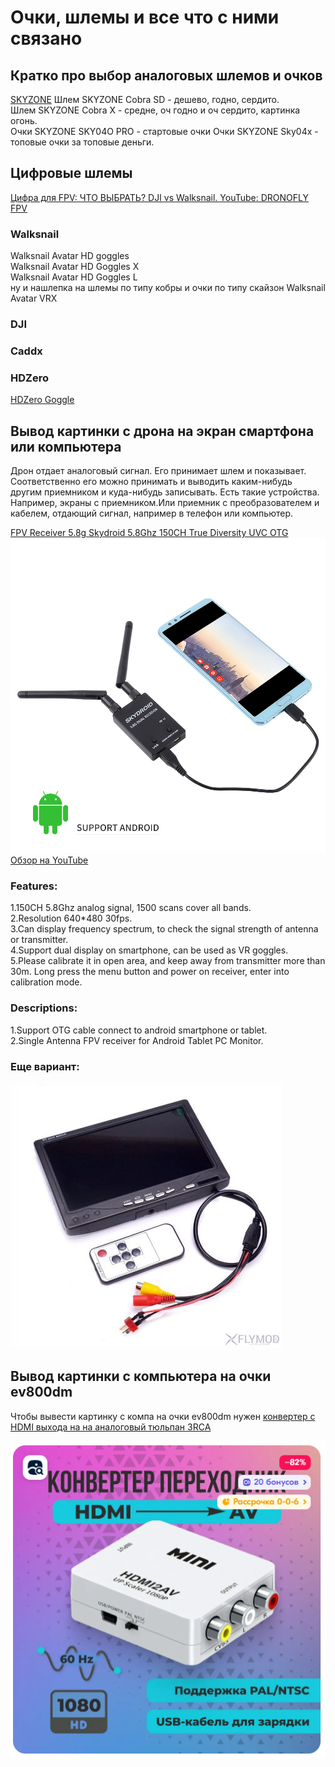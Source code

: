 # Очки, шлемы и все что с ними связано

## Кратко про выбор аналоговых шлемов и очков
[SKYZONE](https://www.skyzonefpv.com/collections/goggles)
Шлем SKYZONE Cobra SD - дешево, годно, сердито.  
Шлем SKYZONE Cobra X - средне, оч годно и оч сердито, картинка огонь.  
Очки SKYZONE SKY04O PRO - стартовые очки
Очки SKYZONE Sky04x - топовые очки за топовые деньги.  

## Цифровые шлемы

[Цифра для FPV: ЧТО ВЫБРАТЬ? DJI vs Walksnail. YouTube: DRONOFLY FPV](https://www.youtube.com/watch?v=Oeufcub_bmo)

### Walksnail 
Walksnail Avatar HD goggles  
Walksnail Avatar HD Goggles X  
Walksnail Avatar HD Goggles L  
ну и нашлепка на шлемы по типу кобры и очки по типу скайзон Walksnail Avatar VRX

### DJI

### Caddx

### HDZero
[HDZero Goggle](https://www.hd-zero.com/product-page/hdzero-goggle)

## Вывод картинки с дрона на экран смартфона или компьютера
Дрон отдает аналоговый сигнал. Его принимает шлем и показывает.  
Соответственно его можно принимать и выводить каким-нибудь другим приемником и куда-нибудь записывать. 
Есть такие устройства. Например, экраны с приемником.Или приемник с преобразователем и кабелем, отдающий сигнал, например в телефон или компьютер.

[FPV Receiver 5.8g Skydroid 5.8Ghz 150CH True Diversity UVC OTG](https://vi.aliexpress.com/item/1005005930052108.html)   
![](FPV_AnalogReciever_SkyDroid.jpg)  
[Обзор на YouTube](https://www.youtube.com/watch?v=1mjfU31WLts)

### Features:    
1.150CH 5.8Ghz analog signal, 1500 scans cover all bands.  
2.Resolution 640*480 30fps.  
3.Can display frequency spectrum, to check the signal strength of antenna or transmitter.  
4.Support dual display on smartphone, can be used as VR goggles.  
5.Please calibrate it in open area, and keep away from transmitter more than 30m. Long press the menu button and power on receiver, enter into calibration mode.  
 
### Descriptions:  
1.Support OTG cable connect to android smartphone or tablet.  
2.Single Antenna FPV receiver for Android Tablet PC Monitor.  

### Еще вариант: 
![](AnalogVideoScreen.jpg)

## Вывод картинки с компьютера на очки ev800dm
Чтобы вывести картинку с компа на очки ev800dm нужен [конвертер с HDMI выхода на на аналоговый тюльпан 3RCA](https://ozon.ru/t/WPXWpAw)
 
![](HDMI_AV_Converter.png)